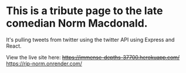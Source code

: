# This is a tribute page to the late comedian Norm Macdonald. 

It's pulling tweets from twitter using the twitter API using Express and React.

View the live site here: ~~https://immense-depths-37700.herokuapp.com/~~
https://rip-norm.onrender.com/

